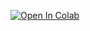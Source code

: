 [![Open In Colab](https://colab.research.google.com/assets/colab-badge.svg)](https://colab.research.google.com/drive/1VkpyvrKWs87uA7RPRLur7E6wxsVaQX2Y#scrollTo=Ktzxcx9UkldO)
